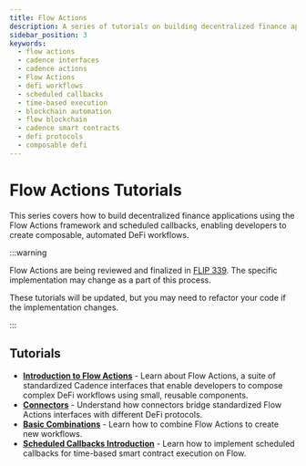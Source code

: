 ```yaml
---
title: Flow Actions
description: A series of tutorials on building decentralized finance applications using the Flow Actions framework and scheduled callbacks.
sidebar_position: 3
keywords:
  - flow actions
  - cadence interfaces
  - cadence actions
  - Flow Actions
  - defi workflows
  - scheduled callbacks
  - time-based execution
  - blockchain automation
  - flow blockchain
  - cadence smart contracts
  - defi protocols
  - composable defi
---
```


# Flow Actions Tutorials

This series covers how to build decentralized finance applications using the Flow Actions framework and scheduled callbacks, enabling developers to create composable, automated DeFi workflows.

:::warning

Flow Actions are being reviewed and finalized in [FLIP 339]. The specific implementation may change as a part of this process.

These tutorials will be updated, but you may need to refactor your code if the implementation changes.

:::

## Tutorials

- **[Introduction to Flow Actions]** - Learn about Flow Actions, a suite of standardized Cadence interfaces that enable developers to compose complex DeFi workflows using small, reusable components.
- **[Connectors]** - Understand how connectors bridge standardized Flow Actions interfaces with different DeFi protocols.
- **[Basic Combinations]** - Learn how to combine Flow Actions to create new workflows.
- **[Scheduled Callbacks Introduction]** - Learn how to implement scheduled callbacks for time-based smart contract execution on Flow.

<!-- Relative links, will not render on page -->

[FLIP 339]: https://github.com/onflow/flips/pull/339/files
[Introduction to Flow Actions]: ./intro-to-flow-actions.md
[Connectors]: ./connectors.md
[Scheduled Callbacks Introduction]: ./scheduled-callbacks-introduction.md
[Basic Combinations]: ./basic-combinations.md
